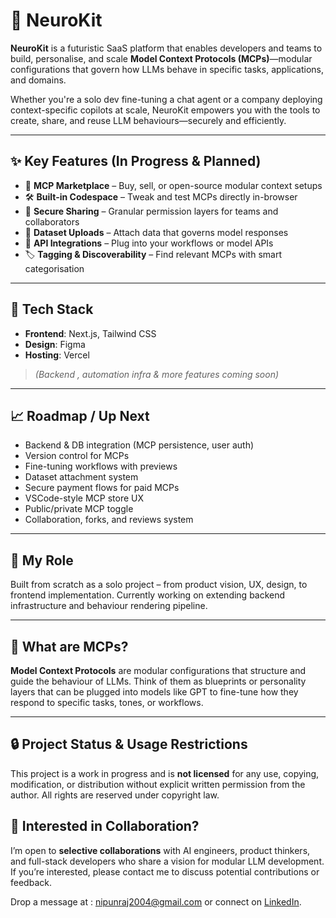 
# 🧠 NeuroKit

**NeuroKit** is a futuristic SaaS platform that enables developers and teams to build, personalise, and scale **Model Context Protocols (MCPs)**—modular configurations that govern how LLMs behave in specific tasks, applications, and domains.

Whether you're a solo dev fine-tuning a chat agent or a company deploying context-specific copilots at scale, NeuroKit empowers you with the tools to create, share, and reuse LLM behaviours—securely and efficiently.

---

## ✨ Key Features (In Progress & Planned)

- 🧩 **MCP Marketplace** – Buy, sell, or open-source modular context setups  
- 🛠️ **Built-in Codespace** – Tweak and test MCPs directly in-browser  
- 🔐 **Secure Sharing** – Granular permission layers for teams and collaborators  
- 📁 **Dataset Uploads** – Attach data that governs model responses  
- 🔌 **API Integrations** – Plug into your workflows or model APIs  
- 🏷️ **Tagging & Discoverability** – Find relevant MCPs with smart categorisation

---

## 🧪 Tech Stack

- **Frontend**: Next.js, Tailwind CSS  
- **Design**:  Figma  
- **Hosting**: Vercel  
> *(Backend , automation infra & more features coming soon)*

---

## 📈 Roadmap / Up Next

- Backend & DB integration (MCP persistence, user auth)  
- Version control for MCPs  
- Fine-tuning workflows with previews  
- Dataset attachment system  
- Secure payment flows for paid MCPs  
- VSCode-style MCP store UX  
- Public/private MCP toggle  
- Collaboration, forks, and reviews system

---

## 👤 My Role

Built from scratch as a solo project – from product vision, UX, design, to frontend implementation. Currently working on extending backend infrastructure and behaviour rendering pipeline.

---

## 🧠 What are MCPs?

**Model Context Protocols** are modular configurations that structure and guide the behaviour of LLMs. Think of them as blueprints or personality layers that can be plugged into models like GPT to fine-tune how they respond to specific tasks, tones, or workflows.

---

## 🔒 Project Status & Usage Restrictions

This project is a work in progress and is **not licensed** for any use, copying, modification, or distribution without explicit written permission from the author. All rights are reserved under copyright law.

## 🤝 Interested in Collaboration?

I’m open to **selective collaborations** with AI engineers, product thinkers, and full-stack developers who share a vision for modular LLM development. If you’re interested, please contact me to discuss potential contributions or feedback.

Drop a message at : nipunraj2004@gmail.com or connect on [LinkedIn](https://linkedin.com/in/nipunkumar01).
